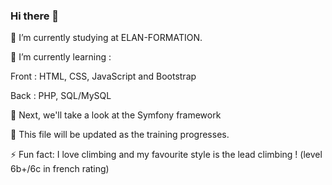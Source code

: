 ### Hi there 👋

🔭 I’m currently studying at ELAN-FORMATION.

🌱 I’m currently learning : 

  Front : HTML, CSS, JavaScript and Bootstrap
  
  Back : PHP, SQL/MySQL

🌱 Next, we'll take a look at the Symfony framework

🌱 This file will be updated as the training progresses.

⚡ Fun fact: I love climbing and my favourite style is the lead climbing ! (level 6b+/6c in french rating)



<!--
**Skyflexx/Skyflexx** is a ✨ _special_ ✨ repository because its `README.md` (this file) appears on your GitHub profile.

Here are some ideas to get you started:

- 🔭 I’m currently working on ...
- 🌱 I’m currently learning ...
- 👯 I’m looking to collaborate on ...
- 🤔 I’m looking for help with ...
- 💬 Ask me about ...
- 📫 How to reach me: ...
- 😄 Pronouns: ...
- ⚡ Fun fact: ...
-->
